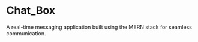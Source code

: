 # Chat_Box

A real-time messaging application built using the MERN stack for seamless communication.
